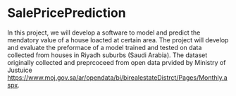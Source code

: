# SalePricePrediction
In this project, we will develop a software to model and predict the mendatory value of a house loacted at certain area. The project will develop and evaluate the preformace of a model trained and tested on data collected from houses in Riyadh suburbs (Saudi Arabia). The dataset originally collected and preprcoceed from open data prvided by Ministry of Justuice https://www.moj.gov.sa/ar/opendata/bi/birealestateDistrct/Pages/Monthly.aspx. 

